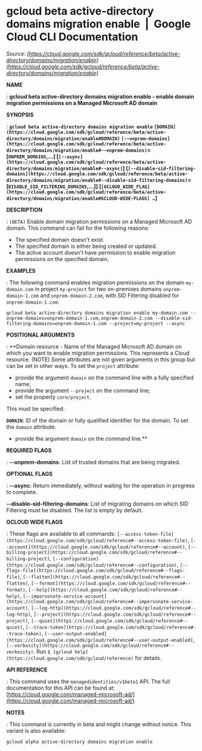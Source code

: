 # gcloud beta active-directory domains migration enable  |  Google Cloud CLI Documentation

*Source: [https://cloud.google.com/sdk/gcloud/reference/beta/active-directory/domains/migration/enable](https://cloud.google.com/sdk/gcloud/reference/beta/active-directory/domains/migration/enable)*

**NAME**

: **gcloud beta active-directory domains migration enable - enable domain migration permissions on a Managed Microsoft AD domain**

**SYNOPSIS**

: **`gcloud beta active-directory domains migration enable` `[DOMAIN](https://cloud.google.com/sdk/gcloud/reference/beta/active-directory/domains/migration/enable#DOMAIN)` `[--onprem-domains](https://cloud.google.com/sdk/gcloud/reference/beta/active-directory/domains/migration/enable#--onprem-domains)`=[`ONPREM_DOMAINS`,…] [`[--async](https://cloud.google.com/sdk/gcloud/reference/beta/active-directory/domains/migration/enable#--async)`] [`[--disable-sid-filtering-domains](https://cloud.google.com/sdk/gcloud/reference/beta/active-directory/domains/migration/enable#--disable-sid-filtering-domains)`=[`DISABLE_SID_FILTERING_DOMAINS`,…]] [`[GCLOUD_WIDE_FLAG](https://cloud.google.com/sdk/gcloud/reference/beta/active-directory/domains/migration/enable#GCLOUD-WIDE-FLAGS) …`]**

**DESCRIPTION**

: `(BETA)` Enable domain migration permissions on a Managed Microsoft
AD domain.
This command can fail for the following reasons:

- The specified domain doesn't exist.
- The specified domain is either being created or updated.
- The active account doesn't have permission to enable migration permissions on
the specified domain.

**EXAMPLES**

: The following command enables migration permissions on the domain
`my-domain.com` in project `my-project` for two
on-premises domains `onprem-domain-1.com` and
`onprem-domain-2.com`, with SID Filtering disabled for
`onprem-domain-1.com`.

```
gcloud beta active-directory domains migration enable my-domain.com --onprem-domains=onprem-domain-1.com,onprem-domain-2.com --disable-sid-filtering-domains=onprem-domain-1.com --project=my-project --async
```

**POSITIONAL ARGUMENTS**

: **Domain resource - Name of the Managed Microsoft AD domain on which you want to
enable migration permissions. This represents a Cloud resource. (NOTE) Some
attributes are not given arguments in this group but can be set in other ways.
To set the `project` attribute:

- provide the argument `domain` on the command line with a fully
specified name;
- provide the argument `--project` on the command line;
- set the property `core/project`.

This must be specified.

**`DOMAIN`**:
ID of the domain or fully qualified identifier for the domain.
To set the `domain` attribute:

- provide the argument `domain` on the command line.**

**REQUIRED FLAGS**

: **--onprem-domains**:
List of trusted domains that are being migrated.

**OPTIONAL FLAGS**

: **--async**:
Return immediately, without waiting for the operation in progress to complete.

**--disable-sid-filtering-domains**:
List of migrating domains on which SID Filtering must be disabled. The list is
empty by default.

**GCLOUD WIDE FLAGS**

: These flags are available to all commands: `[--access-token-file](https://cloud.google.com/sdk/gcloud/reference#--access-token-file)`,
`[--account](https://cloud.google.com/sdk/gcloud/reference#--account)`, `[--billing-project](https://cloud.google.com/sdk/gcloud/reference#--billing-project)`,
`[--configuration](https://cloud.google.com/sdk/gcloud/reference#--configuration)`,
`[--flags-file](https://cloud.google.com/sdk/gcloud/reference#--flags-file)`,
`[--flatten](https://cloud.google.com/sdk/gcloud/reference#--flatten)`, `[--format](https://cloud.google.com/sdk/gcloud/reference#--format)`, `[--help](https://cloud.google.com/sdk/gcloud/reference#--help)`, `[--impersonate-service-account](https://cloud.google.com/sdk/gcloud/reference#--impersonate-service-account)`,
`[--log-http](https://cloud.google.com/sdk/gcloud/reference#--log-http)`,
`[--project](https://cloud.google.com/sdk/gcloud/reference#--project)`, `[--quiet](https://cloud.google.com/sdk/gcloud/reference#--quiet)`, `[--trace-token](https://cloud.google.com/sdk/gcloud/reference#--trace-token)`, `[--user-output-enabled](https://cloud.google.com/sdk/gcloud/reference#--user-output-enabled)`,
`[--verbosity](https://cloud.google.com/sdk/gcloud/reference#--verbosity)`.
Run `$ [gcloud help](https://cloud.google.com/sdk/gcloud/reference)` for details.

**API REFERENCE**

: This command uses the `managedidentities/v1beta1` API. The full
documentation for this API can be found at: [https://cloud.google.com/managed-microsoft-ad/](https://cloud.google.com/managed-microsoft-ad/)

**NOTES**

: This command is currently in beta and might change without notice. This variant
is also available:

```
gcloud alpha active-directory domains migration enable
```